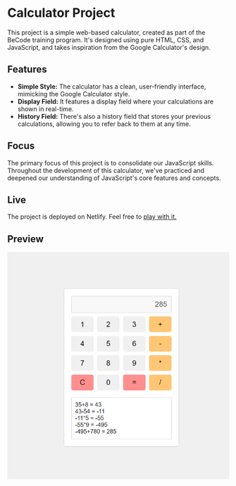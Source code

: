 # Calculator Project

This project is a simple web-based calculator, created as part of the BeCode training program. It's designed using pure HTML, CSS, and JavaScript, and takes inspiration from the Google Calculator's design.

## Features

- **Simple Style:** The calculator has a clean, user-friendly interface, mimicking the Google Calculator style.
- **Display Field:** It features a display field where your calculations are shown in real-time.
- **History Field:** There's also a history field that stores your previous calculations, allowing you to refer back to them at any time.

## Focus

The primary focus of this project is to consolidate our JavaScript skills. Throughout the development of this calculator, we've practiced and deepened our understanding of JavaScript's core features and concepts.

## Live 
The project is deployed on Netlify. Feel free to [play with it. ](https://simple-calculator-sf.netlify.app/)

## Preview 

![Alt text](preview.png)

